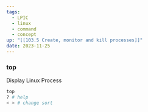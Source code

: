 ```yaml
---
tags:
  - LPIC
  - linux
  - command
  - concept
up: "[[103.5 Create, monitor and kill processes]]"
date: 2023-11-25
---
```

### top
Display Linux Process

```bash
top
? # help
< > # change sort

```